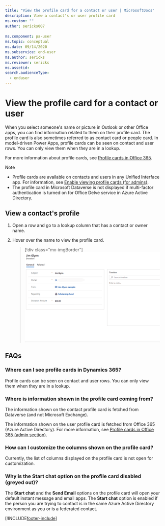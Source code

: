 ```yaml
---
title: "View the profile card for a contact or user | MicrosoftDocs"
description: View a contact's or user profile card
ms.custom: ""
author: sericks007

ms.component: pa-user
ms.topic: conceptual
ms.date: 09/14/2020
ms.subservice: end-user
ms.author: sericks
ms.reviewer: sericks
ms.assetid: 
search.audienceType: 
  - enduser
---
```


# View the profile card for a contact or user

When you select someone's name or picture in Outlook or other Office apps, you can find information related to them on their profile card. The profile card is also sometimes referred to as contact card or people card. In model-driven Power Apps, profile cards can be seen on contact and user rows. You can only view them when they are in a lookup.


For more information about profile cards, see [Profile cards in Office 365](https://support.office.com/article/Profile-cards-in-Office-365-e80f931f-5fc4-4a59-ba6e-c1e35a85b501).

> [!NOTE]
>  - Profile cards are available on contacts and users in any Unified Interface app. For information, see [Enable viewing profile cards (for admins)](/power-platform/admin/enable-profile-card).
>  - The profile card in Microsoft Dataverse is not displayed if multi-factor authentication is turned on for Office Delve service in Azure Active Directory.

## View a contact's profile

1.	Open a row and go to a lookup column that has a contact or owner name.
2.	Hover over the name to view the profile card.


    > [!div class="mx-imgBorder"] 
    > ![Expand contact profile card detail.](media/profilecard.gif "This image shows how to expand a contacts profile card and view details")



 ## FAQs
 
### Where can I see profile cards in Dynamics 365?
Profile cards can be seen on contact and user rows. You can only view them when they are in a lookup.

### Where is information shown in the profile card coming from?
The information shown on the contact profile card is fetched from Dataverse (and not Microsoft Exchange). 

The information shown on the user profile card is fetched from Office 365 (Azure Active Directory). For more information, see [Profile cards in Office 365 (admin section)](https://support.office.com/article/Profile-cards-in-Office-365-e80f931f-5fc4-4a59-ba6e-c1e35a85b501).

### How can I customize the columns shown on the profile card?
Currently, the list of columns displayed on the profile card is not open for customization.

### Why is the **Start chat** option on the profile card disabled (greyed out)?
The **Start chat** and the **Send Email** options on the profile card will open your default instant message and email apps. The **Start chat** option is enabled if the person you are trying to contact is in the same Azure Active Directory environment as you or is a federated contact.


  


[!INCLUDE[footer-include](../includes/footer-banner.md)]
